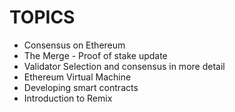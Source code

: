 # TOPICS

- Consensus on Ethereum
- The Merge - Proof of stake update
- Validator Selection and consensus in more detail
- Ethereum Virtual Machine
- Developing smart contracts
- Introduction to Remix

